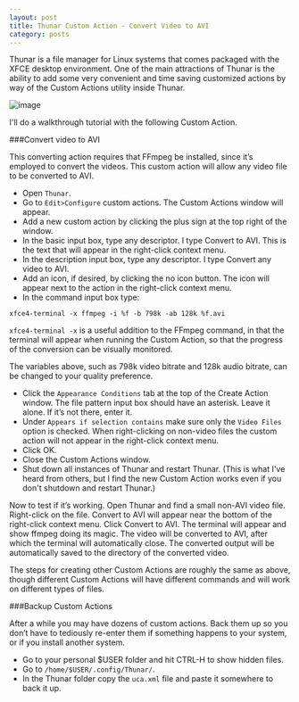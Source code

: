 ```yaml
---
layout: post
title: Thunar Custom Action - Convert Video to AVI
category: posts
---
```


Thunar is a file manager for Linux systems that comes packaged with the XFCE desktop environment. One of the main attractions of Thunar is the ability to add some very convenient and time saving customized actions by way of the Custom Actions utility inside Thunar.

![image](http://i.imgur.com/N4eCel8.jpg)

I'll do a walkthrough tutorial with the following Custom Action.

###Convert video to AVI

This converting action requires that FFmpeg be installed, since it’s employed to convert the videos. This custom action will allow any video file to be converted to AVI.

* Open `Thunar`.
* Go to `Edit>Configure` custom actions. The Custom Actions window will appear.
* Add a new custom action by clicking the plus sign at the top right of the window.
* In the basic input box, type any descriptor. I type Convert to AVI. This is the text that will appear in the right-click context menu.
* In the description input box, type any descriptor. I type Convert any video to AVI.
* Add an icon, if desired, by clicking the no icon button. The icon will appear next to the action in the right-click context menu.
* In the command input box type:

`xfce4-terminal -x ffmpeg -i %f -b 798k -ab 128k %f.avi`

`xfce4-terminal -x` is a useful addition to the FFmpeg command, in that the terminal will appear when running the Custom Action, so that the progress of the conversion can be visually monitored.

The variables above, such as 798k video bitrate and 128k audio bitrate, can be changed to your quality preference.

* Click the `Appearance Conditions` tab at the top of the Create Action window. The file pattern input box should have an asterisk. Leave it alone. If it’s not there, enter it.
* Under `Appears if selection contains` make sure only the `Video Files` option is checked. When right-clicking on non-video files the custom action will not appear in the right-click context menu.
* Click OK.
* Close the Custom Actions window.
* Shut down all instances of Thunar and restart Thunar. (This is what I've heard from others, but I find the new Custom Action works even if you don't shutdown and restart Thunar.)

Now to test if it’s working. Open Thunar and find a small non-AVI video file. Right-click on the file. Convert to AVI will appear near the bottom of the right-click context menu. Click Convert to AVI. The terminal will appear and show ffmpeg doing its magic. The video will be converted to AVI, after which the terminal will automatically close. The converted output will be automatically saved to the directory of the converted video.

The steps for creating other Custom Actions are roughly the same as above, though different Custom Actions will have different commands and will work on different types of files.

###Backup Custom Actions

After a while you may have dozens of custom actions. Back them up so you don’t have to tediously re-enter them if something happens to your system, or if you install another system.

* Go to your personal $USER folder and hit CTRL-H to show hidden files. 
* Go to `/home/$USER/.config/Thunar/`. 
* In the Thunar folder copy the `uca.xml` file and paste it somewhere to back it up.
